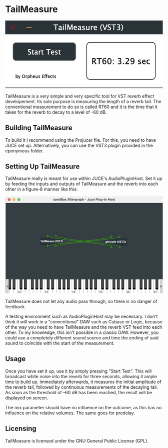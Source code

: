  # TailMeasure
 
 ![TailMeasure GUI](Images/TailMeasureGUI.png)

 TailMeasure is a very simple and very specific tool for VST reverb effect developement. Its sole purpose is measuring the length of a reverb tail. The conventional measurement to do so is called RT60 and it is the time that it takes for the reverb to decay to a level of -60 dB.

 ## Building TailMeasure

 To build it I recommend using the Projucer file. For this, you need to have JUCE set up. Alternatively, you can use the VST3 plugin provided in the eponymous folder.
 
 ## Setting Up TailMeasure
 
 TailMeasure really is meant for use within JUCE's AudioPluginHost. Set it up by feeding the inputs and outputs of TailMeasure and the reverb into each other in a figure-8 manner like this:
 
 ![IO Configuration](Images/IOConfiguration.png)
 
 TailMeasure does not let any audio pass through, so there is no danger of feedback.
  
 A testing environment such as AudioPluginHost may be necessary. I don't think it will work in a "conventional" DAW such as Cubase or Logic, because of the way you need to have TailMeasure and the reverb VST feed into each other. To my knowledge, this isn't possible in a classic DAW. However, you could use a completely different sound source and time the ending of said sound to coincide with the start of the measurement.
 
 ## Usage
 
 Once you have set it up, use it by simply pressing "Start Test". This will broadcast white noise into the reverb for three seconds, allowing it ample time to build up. Immediately afterwards, it measures the initial amplitude of the reverb tail, followed by continuous measurements of the decaying tail. As soon as the threshold of -60 dB has been reached, the result will be displayed on screen.
 
 The mix parameter should have no influence on the outcome, as this has no influence on the relative volumes. The same goes for predelay.
 
 ## Licensing
 
 TailMeasure is licensed under the GNU General Public License (GPL).
 
 
 
 
 

